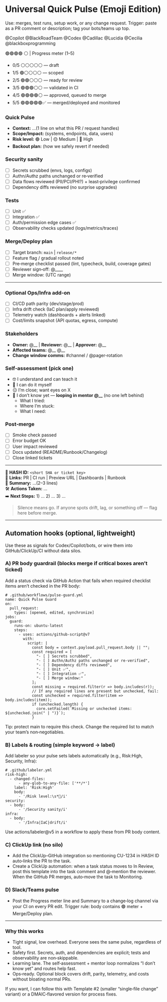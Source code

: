# Universal Quick Pulse (Emoji Edition)

Use: merges, test runs, setup work, or any change request.
Trigger: paste as a PR comment or description; tag your bots/teams up top.

@Copilot @BlackRoadTeam @Codex @Cadillac @Lucidia @Cecilia @blackboxprogramming

🟢🟢🟢🟢 ⚪️  | Progress meter (1–5)
- 0/5 ⚪️⚪️⚪️⚪️⚪️ — draft
- 1/5 🟢⚪️⚪️⚪️⚪️ — scoped
- 2/5 🟢🟢⚪️⚪️⚪️ — ready for review
- 3/5 🟢🟢🟢⚪️⚪️ — validated in CI
- 4/5 🟢🟢🟢🟢⚪️ — approved, queued to merge
- 5/5 🟢🟢🟢🟢🟢✅ — merged/deployed and monitored

### Quick Pulse
- **Context:** …(1 line on what this PR / request handles)
- **Scope/Impact:** (systems, endpoints, data, users)
- **Risk level:** 🟢 Low | 🟡 Medium | 🔴 High
- **Backout plan:** (how we safely revert if needed)

### Security sanity
- [ ] Secrets scrubbed (envs, logs, configs)
- [ ] Authn/Authz paths unchanged or re‑verified
- [ ] Data flows reviewed (PII/PCI/PHI?) + least‑privilege confirmed
- [ ] Dependency diffs reviewed (no surprise upgrades)

### Tests
- [ ] Unit ✅
- [ ] Integration ✅
- [ ] Auth/permission edge cases ✅
- [ ] Observability checks updated (logs/metrics/traces)

### Merge/Deploy plan
- [ ] Target branch: `main` | `release/*`
- [ ] Feature flag / gradual rollout noted
- [ ] Pre‑merge checklist passed (lint, typecheck, build, coverage gates)
- [ ] Reviewer sign‑off: @____
- [ ] Merge window: (UTC range)

--- 

### Optional Ops/Infra add‑on
- [ ] CI/CD path parity (dev/stage/prod)
- [ ] Infra drift check (IaC plan/apply reviewed)
- [ ] Telemetry watch (dashboards + alerts linked)
- [ ] Cost/limits snapshot (API quotas, egress, compute)

### Stakeholders
- **Owner:** @__  | **Reviewer:** @__  | **Approver:** @__  
- **Affected teams:** @__ @__  
- **Change window comms:** #channel / @pager‑rotation

### Self‑assessment (pick one)
- 🤓 I understand and can teach it
- 🙂 I can do it myself
- 😐 I’m close; want eyes on X
- 🙋 I don’t know yet — **looping in mentor @__** (no one left behind)
  - What I tried:
  - Where I’m stuck:
  - What I need:

### Post‑merge
- [ ] Smoke check passed
- [ ] Error budget OK
- [ ] User impact reviewed
- [ ] Docs updated (README/Runbook/Changelog)
- [ ] Close linked tickets

---

🧾 **HASH ID:** `<short SHA or ticket key>`  
🔗 **Links:** PR | CI run | Preview URL | Dashboards | Runbook  
🧠 **Summary:** …(2–3 lines)  
🛠 **Actions Taken:** …   
➡️ **Next Steps:** 1) … 2) … 3) …  

> Silence means go. If anyone spots drift, lag, or something off — flag here before merge.

---

## Automation hooks (optional, lightweight)

Use these as signals for Codex/Copilot/bots, or wire them into GitHub/ClickUp/CI without data silos.

### A) PR body guardrail (blocks merge if critical boxes aren’t ticked)

Add a status check via GitHub Action that fails when required checklist items aren’t checked in the PR body:

```
# .github/workflows/pulse-guard.yml
name: Quick Pulse Guard
on:
  pull_request:
    types: [opened, edited, synchronize]
jobs:
  guard:
    runs-on: ubuntu-latest
    steps:
      - uses: actions/github-script@v7
        with:
          script: |
            const body = context.payload.pull_request.body || "";
            const required = [
              "- [ ] Secrets scrubbed",
              "- [ ] Authn/Authz paths unchanged or re‑verified",
              "- [ ] Dependency diffs reviewed",
              "- [ ] Unit ✅",
              "- [ ] Integration ✅",
              "- [ ] Merge window:"
            ];
            const missing = required.filter(r => body.includes(r));
            // If any required lines are present but unchecked, fail:
            const unchecked = required.filter(item => body.includes(item));
            if (unchecked.length) {
              core.setFailed(`Missing or unchecked items: ${unchecked.join(" | ")}`);
            }
```

Tip: protect main to require this check. Change the required list to match your team’s non‑negotiables.

### B) Labels & routing (simple keyword → label)

Add labeler so your pulse sets labels automatically (e.g., Risk:High, Security, Infra):

```
# .github/labeler.yml
risk-high:
  - changed-files:
      - any-glob-to-any-file: ['**/*']
    label: 'Risk:High'
    body:
      - '/Risk level:\s*🔴/i'
security:
  - body:
      - '/Security sanity/i'
infra:
  - body:
      - '/Infra|IaC|drift/i'
```

Use actions/labeler@v5 in a workflow to apply these from PR body content.

### C) ClickUp link (no silo)
- Add the ClickUp–GitHub integration so mentioning CU-1234 in HASH ID auto‑links the PR to the task.
- Create a ClickUp automation: when a task status moves to In Review, post this template into the task comment and @‑mention the reviewer. When the GitHub PR merges, auto‑move the task to Monitoring.

### D) Slack/Teams pulse
- Post the Progress meter line and Summary to a change‑log channel via your CI on every PR edit.
  Trigger rule: body contains 🟢 meter + Merge/Deploy plan.

---

### Why this works
- Tight signal, low overhead. Everyone sees the same pulse, regardless of tool.
- Safety first. Secrets, auth, and dependencies are explicit; tests and observability are non‑skippable.
- Learning lane. The self‑assessment + mentor loop normalizes “I don’t know yet” and routes help fast.
- Ops‑ready. Optional block covers drift, parity, telemetry, and costs without bloating normal PRs.

If you want, I can follow this with Template #2 (smaller “single‑file change” variant) or a DMAIC‑flavored version for process fixes.
